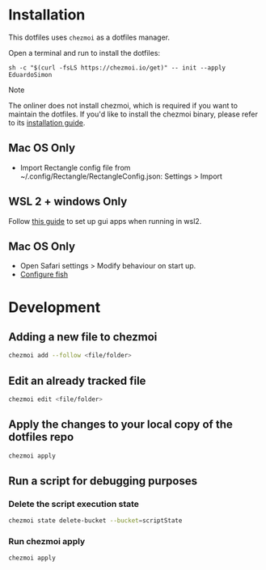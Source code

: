 # Installation

This dotfiles uses `chezmoi` as a dotfiles manager.

Open a terminal and run to install the dotfiles:

```
sh -c "$(curl -fsLS https://chezmoi.io/get)" -- init --apply EduardoSimon
```

> [!NOTE]
> The onliner does not install chezmoi, which is required if you want to maintain the dotfiles. If you'd like to install the chezmoi binary, please refer to its [installation guide](https://www.chezmoi.io/install/#one-line-package-install).


## Mac OS Only

- Import Rectangle config file from ~/.config/Rectangle/RectangleConfig.json: Settings > Import

## WSL 2 + windows Only

Follow [this guide](https://github.com/lackovic/notes/tree/master/Windows/Windows%20Subsystem%20for%20Linux#run-linux-gui-applications) to set up gui apps when running in wsl2.

## Mac OS Only

- Open Safari settings > Modify behaviour on start up.
- [Configure fish](https://gist.github.com/gagarine/cf3f65f9be6aa0e105b184376f765262)

# Development

## Adding a new file to chezmoi

```bash
chezmoi add --follow <file/folder>
```

## Edit an already tracked file

```bash
chezmoi edit <file/folder>
```

## Apply the changes to your local copy of the dotfiles repo

```bash
chezmoi apply
```

## Run a script for debugging purposes

### Delete the script execution state

```bash
chezmoi state delete-bucket --bucket=scriptState
```

### Run chezmoi apply

```bash
chezmoi apply
```
